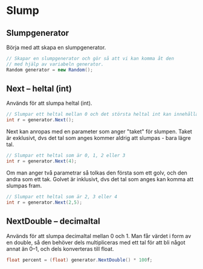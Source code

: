 # Slump

## Slumpgenerator

Börja med att skapa en slumpgenerator.

```csharp
// Skapar en slumpgenerator och gör så att vi kan komma åt den 
// med hjälp av variabeln generator.
Random generator = new Random();
```

## Next – heltal \(int\)

Används för att slumpa heltal \(int\).

```csharp
// Slumpar ett heltal mellan 0 och det största heltal int kan innehålla
int r = generator.Next();
```

Next kan anropas med en parameter som anger "taket" för slumpen. Taket är exklusivt, dvs det tal som anges kommer aldrig att slumpas - bara lägre tal.

```csharp
// Slumpar ett heltal som är 0, 1, 2 eller 3
int r = generator.Next(4);
```

Om man anger två parametrar så tolkas den första som ett golv, och den andra som ett tak. Golvet är inklusivt, dvs det tal som anges kan komma att slumpas fram.

```csharp
// Slumpar ett heltal som är 2, 3 eller 4
int r = generator.Next(2,5);
```

## NextDouble  – decimaltal

Används för att slumpa decimaltal mellan 0 och 1. Man får värdet i form av en double, så den behöver dels multipliceras med ett tal för att bli något annat än 0–1, och dels konverteras till float.

```csharp
float percent = (float) generator.NextDouble() * 100f;
```

